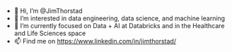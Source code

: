 - 👋 Hi, I’m @JimThorstad
- 👀 I’m interested in data engineering, data science, and machine learning
- 🌱 I’m currently focused on Data + AI at Databricks and in the Healthcare and Life Sciences space
- 📫 Find me on https://www.linkedin.com/in/jimthorstad/

<!---
JimThorstad/JimThorstad is a ✨ special ✨ repository because its `README.md` (this file) appears on your GitHub profile.
You can click the Preview link to take a look at your changes.
--->
